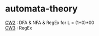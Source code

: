 # automata-theory
[CW2](https://yavuzselimgugen.github.io/automata-theory/work/CW2.html) : DFA & NFA & RegEx for  L = (1+0)*00
<br>
[CW3](https://yavuzselimgugen.github.io/automata-theory/work/CW3.html) : RegEx
